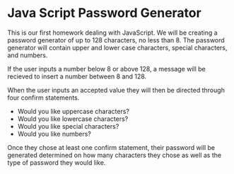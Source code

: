 # Java Script Password Generator
This is our first homework dealing with JavaScript. We will be creating a password generator of up to 128 characters, no less than 8. The password generator will contain upper and lower case characters, special characters, and numbers.<br>

If the user inputs a number below 8 or above 128, a message will be recieved to insert a number between 8 and 128.<br> 

When the user inputs an accepted value they will then be directed through four confirm statements. 
<ul>
<li>Would you like uppercase characters?</li>
<li>Would you like lowercase characters?</li>
<li>Would you like special characters?</li>
<li>Would you like numbers?</li>
</ul>
Once they chose at least one confirm statement, their password will be generated determined on how many characters they chose as well as the type of password they would like. <br>




